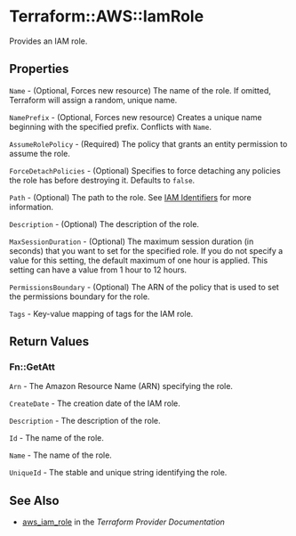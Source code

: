 # Terraform::AWS::IamRole

Provides an IAM role.

## Properties

`Name` - (Optional, Forces new resource) The name of the role. If omitted, Terraform will assign a random, unique name.

`NamePrefix` - (Optional, Forces new resource) Creates a unique name beginning with the specified prefix. Conflicts with `Name`.

`AssumeRolePolicy` - (Required) The policy that grants an entity permission to assume the role.

`ForceDetachPolicies` - (Optional) Specifies to force detaching any policies the role has before destroying it. Defaults to `false`.

`Path` - (Optional) The path to the role. See [IAM Identifiers](https://docs.aws.amazon.com/IAM/latest/UserGuide/Using_Identifiers.html) for more information.

`Description` - (Optional) The description of the role.

`MaxSessionDuration` - (Optional) The maximum session duration (in seconds) that you want to set for the specified role. If you do not specify a value for this setting, the default maximum of one hour is applied. This setting can have a value from 1 hour to 12 hours.

`PermissionsBoundary` - (Optional) The ARN of the policy that is used to set the permissions boundary for the role.

`Tags` - Key-value mapping of tags for the IAM role.


## Return Values

### Fn::GetAtt

`Arn` - The Amazon Resource Name (ARN) specifying the role.

`CreateDate` - The creation date of the IAM role.

`Description` - The description of the role.

`Id` - The name of the role.

`Name` - The name of the role.

`UniqueId` - The stable and unique string identifying the role.

## See Also

* [aws_iam_role](https://www.terraform.io/docs/providers/aws/r/iam_role.html) in the _Terraform Provider Documentation_
